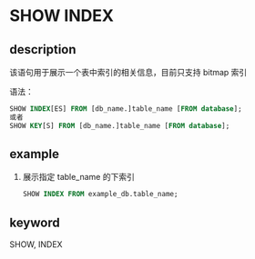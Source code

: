 # SHOW INDEX

## description

该语句用于展示一个表中索引的相关信息，目前只支持 bitmap 索引

语法：

```sql
SHOW INDEX[ES] FROM [db_name.]table_name [FROM database];
或者
SHOW KEY[S] FROM [db_name.]table_name [FROM database];
```

## example

1. 展示指定 table_name 的下索引

    ```sql
    SHOW INDEX FROM example_db.table_name;
    ```

## keyword

SHOW, INDEX
